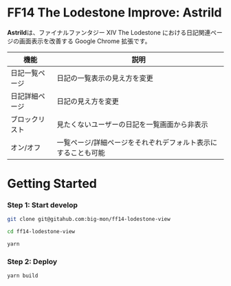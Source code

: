 # FF14 The Lodestone Improve: Astrild

**Astrild**は、ファイナルファンタジー XIV The Lodestone における日記関連ページの画面表示を改善する Google Chrome 拡張です。

| 機能           | 説明                                                          |
| -------------- | ------------------------------------------------------------- |
| 日記一覧ページ | 日記の一覧表示の見え方を変更                                  |
| 日記詳細ページ | 日記の見え方を変更                                            |
| ブロックリスト | 見たくないユーザーの日記を一覧画面から非表示                  |
| オン/オフ      | 一覧ページ/詳細ページをそれぞれデフォルト表示にすることも可能 |

# Getting Started

### Step 1: Start develop

```sh
git clone git@gitahub.com:big-mon/ff14-lodestone-view

cd ff14-lodestone-view

yarn
```

### Step 2: Deploy

```sh
yarn build
```
